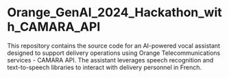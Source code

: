 # Orange_GenAI_2024_Hackathon_with_CAMARA_API
This repository contains the source code for an AI-powered vocal assistant designed to support delivery operations using Orange Telecommunications services - CAMARA API. The assistant leverages speech recognition and text-to-speech libraries to interact with delivery personnel in French.
